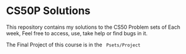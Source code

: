 
# CS50P Solutions
This repository contains my solutions to the CS50 Problem sets of Each week, Feel free to access, use, take help or find bugs in it.

The Final Project of this course is in the
``` Psets/Project```
